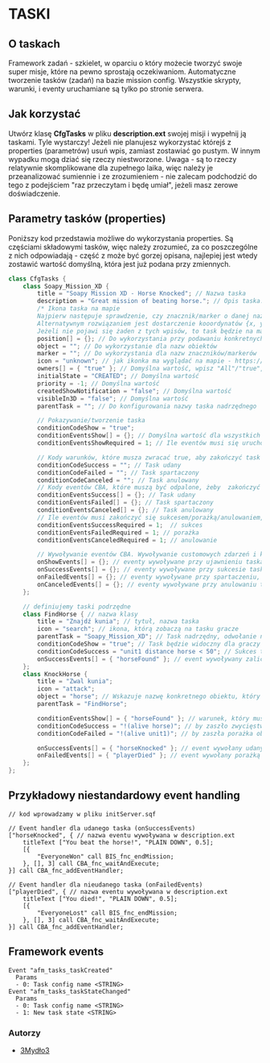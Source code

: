 # TASKI

## O taskach

Framework zadań - szkielet, w oparciu o który możecie tworzyć swoje super misje, które na pewno sprostają oczekiwaniom. Automatyczne tworzenie tasków (zadań) na bazie mission config. Wszystkie skrypty, warunki, i eventy uruchamiane są tylko po stronie serwera.

## Jak korzystać

Utwórz klasę **CfgTasks** w pliku **description.ext** swojej misji i wypełnij ją taskami. Tyle wystarczy!
Jeżeli nie planujesz wykorzystać którejś z properties (parametrów) usuń wpis, zamiast zostawiać go pustym. W innym wypadku mogą dziać się rzeczy niestworzone. Uwaga - są to rzeczy relatywnie skomplikowane dla zupełnego laika, więc należy je przeanalizować sumiennie i ze zrozumieniem - nie zalecam podchodzić do tego z podejściem "raz przeczytam i będę umiał", jeżeli masz zerowe doświadczenie.

## Parametry tasków (properties)

Poniższy kod przedstawia możliwe do wykorzystania properties. Są częściami składowymi tasków, więc należy zrozumieć, za co poszczególne z nich odpowiadają - część z może być gorzej opisana, najlepiej jest wtedy zostawić wartość domyślną, która jest już podana przy zmiennych.

```hpp
class CfgTasks {
    class Soapy_Mission_XD {
        title = "Soapy Mission XD - Horse Knocked"; // Nazwa taska
        description = "Great mission of beating horse."; // Opis taska. Nie korzysta z łamaczy tekstu (klawisz enter). Jeżeli jest ci to potrzebne, użyj stringtable.
        /* Ikona taska na mapie
        Najpierw następuje sprawdzenie, czy znacznik/marker o danej nazwie istnieje. Jeżeli nie istnieje, to wyszukuje obiektu w namespace'ie misji.
        Alternatywnym rozwiązaniem jest dostarczenie kooordynatów {x, y, z}.
        Jeżeli nie pojawi się żaden z tych wpisów, to task będzie na mapie niewidoczny.*/
        position[] = {}; // Do wykorzystania przy podawaniu konkretnych koordynatów
        object = ""; // Do wykorzystanie dla nazw obiektów
        marker = ""; // Do wykorzystania dla nazw znaczników/markerów
        icon = "unknown"; // jak ikonka ma wyglądać na mapie - https://community.bistudio.com/wiki/Arma_3_Task_Framework#Task_icons - tutaj znajdziecie wylistowane możliwości.
        owners[] = { "true" }; // Domyślna wartość, wpisz "All"/"true", aby task był dostępny dla wszystkich grających.
        initialState = "CREATED"; // Domyślna wartość
        priority = -1; // Domyślna wartość
        createdShowNotification = "false"; // Domyślna wartość
        visibleIn3D = "false"; // Domyślna wartość
        parentTask = ""; // Do konfigurowania nazwy taska nadrzędnego

        // Pokazywanie/tworzenie taska
        conditionCodeShow = "true";
        conditionEventsShow[] = {}; // Domyślna wartość dla wszystkich conditionEvents*[] jest równa [] co przekłada się na {} w configu.
        conditionEventsShowRequired = 1; // Ile eventów musi się uruchomić, aby spełnić warunek uruchomienia eventów.

        // Kody warunków, które musza zwracać true, aby zakończyć task
        conditionCodeSuccess = ""; // Task udany
        conditionCodeFailed = ""; // Task spartaczony
        conditionCodeCanceled = ""; // Task anulowany
        // Kody eventów CBA, które muszą być odpalone, żeby  zakończyć task
        conditionEventsSuccess[] = {}; // Task udany
        conditionEventsFailed[] = {}; // Task spartaczony
        conditionEventsCanceled[] = {}; // Task anulowany
        // Ile eventów musi zakończyć się sukcesem/porażką/anulowaniem, aby dany task się uruchomił
        conditionEventsSuccessRequired = 1;  // sukces
        conditionEventsFailedRequired = 1; // porażka
        conditionEventsCanceledRequired = 1; // anulowanie

        // Wywoływanie eventów CBA. Wywoływanie customowych zdarzeń i kodu odbywa się przez dodanie odpowiednich event handlerów CBA na serwerze - patrz niżej.
        onShowEvents[] = {}; // eventy wywoływane przy ujawnieniu taska
        onSuccessEvents[] = {}; // eventy wywoływane przy sukcesie taska
        onFailedEvents[] = {}; // eventy wywoływane przy spartaczeniu, porażce taska
        onCanceledEvents[] = {}; // eventy wywoływane przy anulowaniu taska
    };

    // definiujemy taski podrzędne
    class FindHorse { // nazwa klasy
        title = "Znajdź kunia"; // tytuł, nazwa taska
        icon = "search"; // ikona, którą zobaczą na tasku gracze
        parentTask = "Soapy_Mission_XD"; // Task nadrzędny, odwołanie następuje po nazwie klasy
        conditionCodeShow = "true"; // Task będzie widoczny dla graczy na liście tasków
        conditionCodeSuccess = "unit1 distance horse < 50"; // Sukces taska nastąpi w momencie, kiedy dystans między obiektami unit1 oraz horse < 50
        onSuccessEvents[] = { "horseFound" }; // event wywoływany zaliczeniem taska (odwołanie nastąpi nieco niżej, czytajcie uważnie)
    };
    class KnockHorse { 
        title = "Zwal kunia"; 
        icon = "attack"; 
        object = "horse"; // Wskazuje nazwę konkretnego obiektu, który będzie posiadał na sobie powyższą ikonę
        parentTask = "FindHorse";

        conditionEventsShow[] = { "horseFound" }; // warunek, który musi być spełniony, by task się pojawił. Patrz linia 66
        conditionCodeSuccess = "!(alive horse)"; // by zaszło zwycięstwo obiekt "horse" ma być martwy (negacją jest znak "!")
        conditionCodeFailed = "!(alive unit1)"; // by zaszła porażka obiekt "unit1" ma być martwy

        onSuccessEvents[] = { "horseKnocked" }; // event wywołany udanym zakończeniem taska, patrz niżej
        onFailedEvents[] = { "playerDied" }; // event wywołany porażką taska, patrz niżej
    };
};
```

## Przykładowy niestandardowy event handling 

```sqf
// kod wprowadzamy w pliku initServer.sqf

// Event handler dla udanego taska (onSuccessEvents)
["horseKnocked", { // nazwa eventu wywoływana w description.ext
    titleText ["You beat the horse!", "PLAIN DOWN", 0.5];
    [{
        "EveryoneWon" call BIS_fnc_endMission;
    }, [], 3] call CBA_fnc_waitAndExecute;
}] call CBA_fnc_addEventHandler;

// Event handler dla nieudanego taska (onFailedEvents)
["playerDied", { // nazwa eventu wywoływana w description.ext
    titleText ["You died!", "PLAIN DOWN", 0.5];
    [{
        "EveryoneLost" call BIS_fnc_endMission;
    }, [], 3] call CBA_fnc_waitAndExecute;
}] call CBA_fnc_addEventHandler;
```

## Framework events

```
Event "afm_tasks_taskCreated"
  Params
  - 0: Task config name <STRING>
Event "afm_tasks_taskStateChanged"
  Params
  - 0: Task config name <STRING>
  - 1: New task state <STRING>
```

### Autorzy
- [3Mydło3](http://github.com/3Mydlo3)
